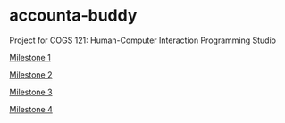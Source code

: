 # accounta-buddy

Project for COGS 121: Human-Computer Interaction Programming Studio

[Milestone 1](./milestone1.md)

[Milestone 2](./milestone2.md)

[Milestone 3](./milestone3.md)

[Milestone 4](./milestone4.md)